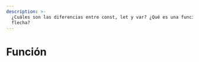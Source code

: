 ```yaml
---
description: >-
  ¿Cuáles son las diferencias entre const, let y var? ¿Qué es una función de
  flecha?
---
```


# Función

